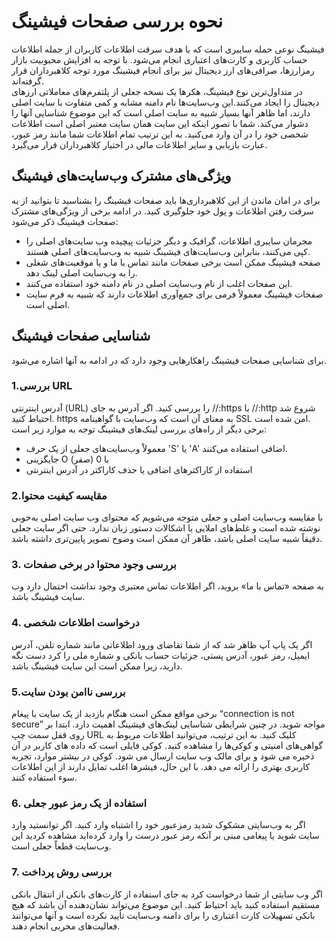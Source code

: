 # نحوه بررسی صفحات فیشینگ
فیشینگ نوعی حمله سایبری است که با هدف سرقت اطلاعات کاربران از جمله اطلاعات حساب کاربری و کارت‌های اعتباری انجام می‌شود. با توجه به افزایش محبوبیت بازار رمزارزها، صرافی‌های ارز دیجیتال نیز برای انجام فیشینگ مورد توجه کلاهبرداران قرار گرفته‌اند.<br>
در متداول‌ترین نوع فیشینگ، هکرها یک نسخه جعلی از پلتفرم‌های معاملاتی ارزهای دیجیتال را ایجاد می‌کنند.این وب‌سایت‌ها نام دامنه مشابه و کمی متفاوت با سایت اصلی دارند، اما ظاهر آنها بسیار شبیه به سایت اصلی است که این موضوع شناسایی آنها را دشوار می‌کند. شما با تصور اینکه این سایت همان سایت معتبر اصلی است اطلاعات شخصی خود را در آن وارد می‌کنید. به این ترتیب تمام اطلاعات شما مانند رمز عبور، عبارت بازیابی و سایر اطلاعات مالی در اختیار کلاهبرداران قرار می‌گیرد.
## ویژگی‌های مشترک وب‌سایت‌های فیشینگ
برای در امان ماندن از این کلاهبرداری‌ها باید صفحات فیشینگ را بشناسید تا بتوانید از به سرقت رفتن اطلاعات و پول خود جلوگیری کنید. در ادامه برخی از ویژگی‌های مشترک صفحات فیشینگ ذکر می‌شود:
- مجرمان سایبری اطلاعات، گرافیک و دیگر جزئیات پیچیده وب سایت‌های اصلی را کپی می‌کنند، بنابراین وب‌سایت‌های فیشینگ شبیه به وب‌سایت‌های اصلی هستند.
- صفحه فیشینگ ممکن است برخی صفحات مانند تماس با ما و یا موقعیت‌های شغلی را به وب‌سایت‌ اصلی لینک دهد.
- این صفحات اغلب از نام وب‌سایت اصلی در نام دامنه خود استفاده می‌کنند.
- صفحات فیشینگ معمولاً فرمی برای جمع‌آوری اطلاعات دارند که شبیه به فرم سایت اصلی است.
## شناسایی صفحات فیشینگ
برای شناسایی صفحات فیشینگ راهکارهایی وجود دارد که در ادامه به آنها اشاره می‌شود.
### 1.بررسی URL
آدرس اینترنتی (URL) را بررسی کنید. اگر آدرس به جای //:https با //:http شروع شد احتیاط کنید. https به معنای آن است که وب‌سایت با گواهینامه SSL امن شده است.<br>
برخی دیگر از راه‌های بررسی لینک‌های فیشینگ توجه به موارد زیر است:

- معمولاْ وب‌سایت‌های جعلی از یک حرف 'S' یا 'A' اضافی استفاده می‌کنند.
- جایگزینی O با 0 (صفر) 
- استفاده از کاراکترهای اضافی یا حذف کاراکتر در آدرس اینترنتی

### 2.مقایسه کیفیت محتوا
با مقایسه وب‌سایت اصلی و جعلی متوجه می‌شویم که محتوای وب سایت اصلی به‌خوبی نوشته شده است و غلط‌های املایی یا اشکالات دستور زبان ندارد. حتی اگر سایت جعلی دقیقاً شبیه سایت اصلی باشد، ظاهر آن ممکن است وضوح تصویر پایین‌تری داشته باشد.
### 3. بررسی وجود محتوا در برخی صفحات
به صفحه «تماس با ما» بروید، اگر اطلاعات تماس معتبری وجود نداشت احتمال دارد وب سایت فیشینگ باشد.
### 4. درخواست اطلاعات شخصی
اگر یک پاپ آپ ظاهر شد که از شما تقاضای ورود اطلاعاتی مانند شماره تلفن، آدرس ایمیل، رمز عبور، آدرس پستی، جزئیات حساب بانکی و شماره ملی را کرد دست نگه دارید، زیرا ممکن است این سایت فیشینگ باشد.
### 5.بررسی ناامن بودن سایت
برخی مواقع ممکن است هنگام بازدید از یک سایت با پیغام “connection is not secure” مواجه شوید. در چنین شرایطی شناسایی لینک‌های فیشینگ اهمیت دارد. ابتدا بر روی قفل سمت چپ URL کلیک کنید. به این ترتیب، می‌توانید اطلاعات مربوط به گواهی‌های امنیتی و کوکی‌ها را مشاهده کنید. کوکی فایلی است که داده های کاربر در آن ذخیره می شود و برای مالک وب سایت ارسال می شود. کوکی در بیشتر موارد، تجربه کاربری بهتری را ارائه می دهد. با این حال، فیشرها اغلب تمایل دارند از این اطلاعات سوء استفاده کنند.
### 6. استفاده از یک رمز عبور جعلی
اگر به وب‌سایتی مشکوک شدید رمزعبور خود را اشتباه وارد کنید. اگر توانستید وارد سایت شوید یا پیغامی مبنی بر آنکه رمز عبور درست را وارد کرده‌اید مشاهده کردید این وب‌سایت قطعاً جعلی است.
### 7. بررسی روش پرداخت
اگر وب سایتی از شما درخواست کرد به جای استفاده از کارت‌های بانکی از انتقال بانکی مستقیم استفاده کنید باید احتیاط کنید. این موضوع می‌تواند نشان‌دهنده آن باشد که هیچ بانکی تسهیلات کارت اعتباری را برای دامنه وب‌سایت تأیید نکرده است و آنها می‌توانند فعالیت‌های مخربی انجام دهند. 